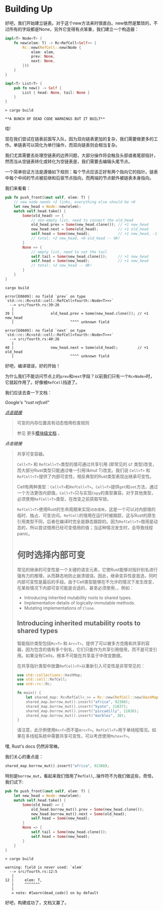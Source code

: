 # Building Up

好吧，我们开始建立链表。对于这个new方法来时很直白。new依然是繁琐的，不过所有的字段都是None，另外它变得有点笨重，我们建立一个构造器：

```rust ,ignore
impl<T> Node<T> {
    fn new(elem: T) -> Rc<RefCell<Self>> {
        Rc::new(RefCell::new(Node {
            elem: elem,
            prev: None,
            next: None,
        }))
    }
}

impl<T> List<T> {
    pub fn new() -> Self {
        List { head: None, tail: None }
    }
}
```

```text
> cargo build

**A BUNCH OF DEAD CODE WARNINGS BUT IT BUILT**
```

哇!

现在我们尝试在链表前面写入队，因为双向链表更加的复杂，我们需要做更多的工作。单链表可以简化为单行操作，而双向链表则会相当复杂。

我们尤其需要去处理空链表的边界问题，大部分操作将会触及头部或者尾部指针，然而当从空链表转化或转化为空链表是，我们需要去编辑头尾节点。

一个简单验证方法是遵循如下规则：每个节点应该正好有两个指向它的指针。链表中每个中间的节点被前继和后驱节点指向，而两端的节点额外被链表本身指向。

我们来看看：

```rust ,ignore
pub fn push_front(&mut self, elem: T) {
    // new node needs +2 links, everything else should be +0
    let new_head = Node::new(elem);
    match self.head.take() {
        Some(old_head) => {
            // non-empty list, need to connect the old_head
            old_head.prev = Some(new_head.clone()); // +1 new_head
            new_head.next = Some(old_head);         // +1 old_head
            self.head = Some(new_head);             // +1 new_head, -1 old_head
            // total: +2 new_head, +0 old_head -- OK!
        }
        None => {
            // empty list, need to set the tail
            self.tail = Some(new_head.clone());     // +1 new_head
            self.head = Some(new_head);             // +1 new_head
            // total: +2 new_head -- OK!
        }
    }
}
```

```text
cargo build

error[E0609]: no field `prev` on type `std::rc::Rc<std::cell::RefCell<fourth::Node<T>>>`
  --> src/fourth.rs:39:26
   |
39 |                 old_head.prev = Some(new_head.clone()); // +1 new_head
   |                          ^^^^ unknown field

error[E0609]: no field `next` on type `std::rc::Rc<std::cell::RefCell<fourth::Node<T>>>`
  --> src/fourth.rs:40:26
   |
40 |                 new_head.next = Some(old_head);         // +1 old_head
   |                          ^^^^ unknown field
```

好吧，编译错误，好的开始！

为什么我们不能访问节点上的`prev`和`next`字段？以前我们只有一个`Rc<Node>`时，它就起作用了。好像被`RefCell`挡道了。

我们应该去查一下文档：

*Google's "rust refcell"*

*[点击链接](https://doc.rust-lang.org/std/cell/struct.RefCell.html)*

> 可变的内存位置具有动态借用检查规则
>
> 参见 更多[模块级文档](https://doc.rust-lang.org/std/cell/index.html) 。

*点击链接*

> 共享可变容器。
>
>  `Cell<T>` 和 `RefCell<T>`类型的值可通过共享引用 (即常见的 `&T` 类型)改变，而大部分Rust类型只能通过唯一引用(&mut T)改变。我们说 `Cell<T>` 和 `RefCell<T>`提供了内部可变性，相反典型的Rust类型表现出继承可变性。
>
> Cell有两种类型：`Cell<T>`和`RefCell<T>`。`Cell<T>`提供`get`和`set`方法，通过一个方法更改内部值。`Cell<T>`只与实现`Copy`的类型兼容。对于其他类型，必须使用`RefCell<T>`类型，在改变之前获取写锁。
>
> `RefCell<T>`使用Rust的生命周期来实现`动态借用`，这是一个可以对内部值的临时、独占、可变访问。`RefCell`的借用在运行时被跟踪，这与Rust的原生引用类型不同，后者在编译时完全是静态跟踪的。因为`RefCell<T>`借用是动态的，所以尝试借用已经可变借用的值；当这种情况发生时，会导致线程panic。
>
> # 何时选择内部可变
>
> 常见的继承的可变性是一个关键的语言元素，它使Rust能够对指针别名进行强有力的推理，从而静态地防止崩溃错误。因此，继承变异性是首选，同时内部可变性是最后的手段。由于Cell类型能够在不允许的情况下发生改变，在某些情况下内部可变可能是合适的，甚至必须使用，，例如：
>
> * Introducing inherited mutability roots to shared types.
> * Implementation details of logically-immutable methods.
> * Mutating implementations of `Clone`.
>
> ## Introducing inherited mutability roots to shared types
>
> 智能指针类型包括`Rc<T>` 和 `Arc<T>`，提供了可以被多方克隆和共享的容器，因为包含的值有多个别名，它们只能作为共享引用借用，而不是可变引用。如果没有Cells，根本不可能在共享盒子中改变数据。
>
> 在共享指针类型中放置`RefCell<T>`以重新引入可变性是非常常见的：
>
> ```rust ,ignore
> use std::collections::HashMap;
> use std::cell::RefCell;
> use std::rc::Rc;
> 
> fn main() {
>     let shared_map: Rc<RefCell<_>> = Rc::new(RefCell::new(HashMap::new()));
>     shared_map.borrow_mut().insert("africa", 92388);
>     shared_map.borrow_mut().insert("kyoto", 11837);
>     shared_map.borrow_mut().insert("piccadilly", 11826);
>     shared_map.borrow_mut().insert("marbles", 38);
> }
> ```
>
> 请注意，此示例使用`Rc<T>`而不是`Arc<T>`。`RefCell<T>`用于单线程情况。如果在多线程系统中需要共享可变性，可以考虑使用`Mutex<T>`。
>

嘿, Rust's docs 仍然非常棒。

我们关心的重点是：

```rust ,ignore
shared_map.borrow_mut().insert("africa", 92388);
```

特别是`borrow_mut`，看起来我们借用了`RefCell`,`.`操作符不为我们做这些，奇怪，我们试下:

```rust ,ignore
pub fn push_front(&mut self, elem: T) {
    let new_head = Node::new(elem);
    match self.head.take() {
        Some(old_head) => {
            old_head.borrow_mut().prev = Some(new_head.clone());
            new_head.borrow_mut().next = Some(old_head);
            self.head = Some(new_head);
        }
        None => {
            self.tail = Some(new_head.clone());
            self.head = Some(new_head);
        }
    }
}
```


```text
> cargo build

warning: field is never used: `elem`
  --> src/fourth.rs:12:5
   |
12 |     elem: T,
   |     ^^^^^^^
   |
   = note: #[warn(dead_code)] on by default
```

好吧，构建成功了，文档又赢了。